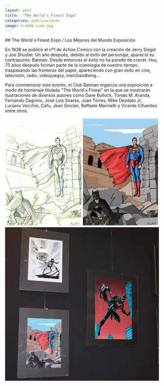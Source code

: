 ```yaml
---
layout: post
title:  "The World´s Finest Expo"
categories: publicaciones
image: trab09.icon.jpg
---
```


## The World´s Finest Expo / Los Mejores del Mundo Exposición

En 1938 se publicó el nº1 de Action Comics con la creación de Jerry Siegel y Joe Shuster. Un año después, debido al éxito del personaje, apareció su contrapunto: Batman. Desde entonces el éxito no ha parado de crecer. Hoy, 75 años después forman parte de la iconología de nuestro tiempo, traspasando las fronteras del papel, apareciendo con gran éxito en cine, televisión, radio, videojuegos, merchandising...

Para conmemorar este evento, el Club Batman organiza una exposición a modo de homenaje titulada "The World´s Finest" en la que se mostrarán ilustraciones de diversos autores como Dave Bullock, Tomás M. Aranda, Fernando Dagnino, José Luís Soares, Juan Torres, Mike Deodato Jr, Luciano Vecchio, Cafu, Jean Sinclair, Raffaele Marinetti y Vicente Cifuentes entre otros.

<a href="https://www.facebook.com/ClubBatmanSpain/photos/a.510359735672201.1073741826.100900529951459/625329800841860/?type=3&theater" target="_blank"><img src="/img/trab09.jpg"></a>
<a href="https://www.facebook.com/ClubBatmanSpain/photos/a.1110900362284799.1073741867.100900529951459/1112944752080360/?type=3&theater" target="_blank"><img src="/img/trab10.jpg"></a>



